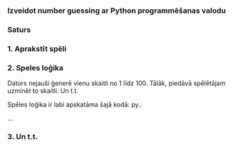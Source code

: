 ### Izveidot number guessing ar Python programmēšanas valodu

### Saturs

### 1. Aprakstīt spēli
### 2. Speles loģika

Dators nejauši ģenerē vienu skaitli no 1 līdz 100. Tālāk, piedāvā spēlētājam uzminēt to skaitli. Un t.t.

Spēles loģika ir labi apskatāma šajā kodā:
py..

...

### 3. Un t.t.
